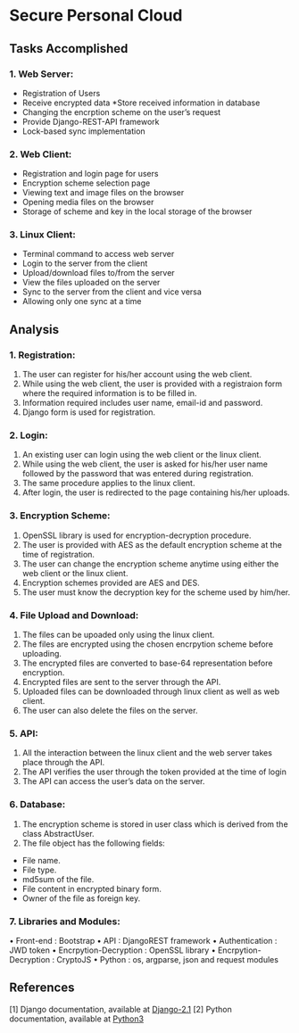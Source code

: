 # Secure Personal Cloud
## Tasks Accomplished
### 1. Web Server:
* Registration of Users
* Receive encrypted data
*Store received information in database
* Changing the encrption scheme on the user’s request
* Provide Django-REST-API framework
* Lock-based sync implementation

### 2. Web Client:
* Registration and login page for users
* Encryption scheme selection page
* Viewing text and image files on the browser
* Opening media files on the browser
* Storage of scheme and key in the local storage of the browser

### 3. Linux Client:
* Terminal command to access web server
* Login to the server from the client
* Upload/download files to/from the server
* View the files uploaded on the server
* Sync to the server from the client and vice versa
* Allowing only one sync at a time

## Analysis
### 1. Registration:
1. The user can register for his/her account using the web client.
2. While using the web client, the user is provided with a registraion form where the required information is to be filled in.
3. Information required includes user name, email-id and password.
4. Django form is used for registration.
### 2. Login:
1. An existing user can login using the web client or the linux client.
2. While using the web client, the user is asked for his/her user name followed by the password that was entered during registration.
3. The same procedure applies to the linux client.
4. After login, the user is redirected to the page containing his/her uploads.
### 3. Encryption Scheme:
1. OpenSSL library is used for encryption-decryption procedure.
2. The user is provided with AES as the default encryption scheme at the time of registration.
3. The user can change the encryption scheme anytime using either the web client or the linux client.
4. Encryption schemes provided are AES and DES.
5. The user must know the decryption key for the scheme used by him/her.

### 4. File Upload and Download:
1. The files can be upoaded only using the linux client.
2. The files are encrypted using the chosen encrpytion scheme before uploading.
3. The encrypted files are converted to base-64 representation before encryption.
4. Encrypted files are sent to the server through the API.
5. Uploaded files can be downloaded through linux client as well as web client.
6. The user can also delete the files on the server.

### 5. API:
1. All the interaction between the linux client and the web server takes place through the API.
2. The API verifies the user through the token provided at the time of login
3. The API can access the user’s data on the server.
### 6. Database:
1. The encryption scheme is stored in user class which is derived from the class AbstractUser.
2. The file object has the following fields:
* File name.
* File type.
* md5sum of the file.
* File content in encrypted binary form.
* Owner of the file as foreign key.
### 7. Libraries and Modules:
• Front-end : Bootstrap
• API : DjangoREST framework
• Authentication : JWD token
• Encrpytion-Decryption : OpenSSL library
• Encrpytion-Decryption : CryptoJS
• Python : os, argparse, json and request modules

## References
[1] Django documentation, available at [Django-2.1](https://docs.djangoproject.com/en/2.1/)
[2] Python documentation, available at [Python3](https://docs.python.org/3/)
